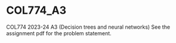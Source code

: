 # COL774_A3
COL774 2023-24 A3 (Decision trees and neural networks) 
See the assignment pdf for the problem statement.

